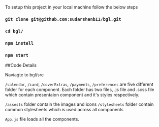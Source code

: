 To setup this project in your local machine follow the below steps

### `git clone git@github.com:sudarshanb11/bgl.git`
### `cd bgl/`
### `npm install`
### `npm start`


##Code Details

Naviagte to bgl/src

`/calendar`, `/card`, `/coverExtras`, `/payments`, `/preferences` are five different folder for each component. Each folder has two files, .js file and .scss file 
which contain presentaion component and it's styles respectively.

`/assests` folder contain the images and icons 
`/stylesheets` folder contain common stylesheets which is used across all components

`App.js` file loads all the components.

